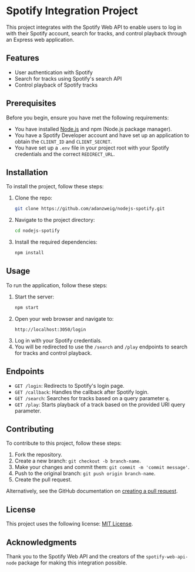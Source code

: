 # Spotify Integration Project

This project integrates with the Spotify Web API to enable users to log in with their Spotify account, search for tracks, and control playback through an Express web application.

## Features

- User authentication with Spotify
- Search for tracks using Spotify's search API
- Control playback of Spotify tracks

## Prerequisites

Before you begin, ensure you have met the following requirements:

- You have installed [Node.js](https://nodejs.org/en/) and npm (Node.js package manager).
- You have a Spotify Developer account and have set up an application to obtain the `CLIENT_ID` and `CLIENT_SECRET`.
- You have set up a `.env` file in your project root with your Spotify credentials and the correct `REDIRECT_URL`.

## Installation

To install the project, follow these steps:

1. Clone the repo:
   ```sh
   git clone https://github.com/adanzweig/nodejs-spotify.git
   ```
2. Navigate to the project directory:
   ```sh
   cd nodejs-spotify
   ```
3. Install the required dependencies:
   ```sh
   npm install
   ```

## Usage

To run the application, follow these steps:

1. Start the server:
   ```sh
   npm start
   ```
2. Open your web browser and navigate to:
   ```
   http://localhost:3050/login
   ```
3. Log in with your Spotify credentials.
4. You will be redirected to use the `/search` and `/play` endpoints to search for tracks and control playback.

## Endpoints

- `GET /login`: Redirects to Spotify's login page.
- `GET /callback`: Handles the callback after Spotify login.
- `GET /search`: Searches for tracks based on a query parameter `q`.
- `GET /play`: Starts playback of a track based on the provided URI query parameter.

## Contributing

To contribute to this project, follow these steps:

1. Fork the repository.
2. Create a new branch: `git checkout -b branch-name`.
3. Make your changes and commit them: `git commit -m 'commit message'`.
4. Push to the original branch: `git push origin branch-name`.
5. Create the pull request.

Alternatively, see the GitHub documentation on [creating a pull request](https://help.github.com/articles/creating-a-pull-request/).

## License

This project uses the following license: [MIT License](LICENSE).

## Acknowledgments

Thank you to the Spotify Web API and the creators of the `spotify-web-api-node` package for making this integration possible.